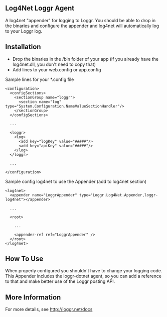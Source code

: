 ## Log4Net Loggr Agent

A log4net "appender" for logging to Loggr. You should be able to drop in the binaries and configure the appender and log4net will automatically log to your Loggr log.

## Installation  

* Drop the binaries in the /bin folder of your app (if you already have the log4net.dll, you don't need to copy that)
* Add lines to your web.config or app.config

Sample lines for your *.config file

	<configuration>
	  <configSections>
		<sectionGroup name="loggr">
		  <section name="log" type="System.Configuration.NameValueSectionHandler"/>
		</sectionGroup>
	  </configSections>
	  
	  ...
	  
	  <loggr>
		<log>
		  <add key="logKey" value="#####"/>
		  <add key="apiKey" value="#####"/>
		</log>
	  </loggr>
	  
	  ...
	  
	</configuration>

Sample config log4net to use the Appender (add to log4net section)

	<log4net>
	  <appender name="LoggrAppender" type="Loggr.Log4Net.Appender,loggr-log4net"></appender>

	  ...

	  <root>

	    ...

	    <appender-ref ref="LoggrAppender" />
	  </root>
	</log4net>

## How To Use

When properly configured you shouldn't have to change your logging code. This Appender includes the loggr-dotnet agent, so you can add a reference to that and make better use of the Loggr posting API.


## More Information

For more details, see http://loggr.net/docs




